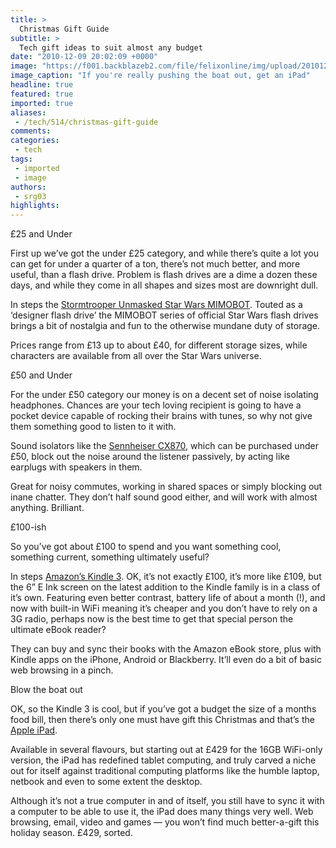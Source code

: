 ```yaml
---
title: >
  Christmas Gift Guide
subtitle: >
  Tech gift ideas to suit almost any budget
date: "2010-12-09 20:02:09 +0000"
image: "https://f001.backblazeb2.com/file/felixonline/img/upload/201012091957-ac1507-ipadipad.jpg"
image_caption: "If you're really pushing the boat out, get an iPad"
headline: true
featured: true
imported: true
aliases:
 - /tech/514/christmas-gift-guide
comments:
categories:
 - tech
tags:
 - imported
 - image
authors:
 - srg03
highlights:
---
```


£25 and Under

First up we’ve got the under £25 category, and while there’s quite a lot you can get for under a quarter of a ton, there’s not much better, and more useful, than a flash drive. Problem is flash drives are a dime a dozen these days, and while they come in all shapes and sizes most are downright dull.

In steps the [Stormtrooper Unmasked Star Wars MIMOBOT](http://www.mimoco.com/shop/star-wars/stormtrooper-unmasked.html). Touted as a ‘designer flash drive’ the MIMOBOT series of official Star Wars flash drives brings a bit of nostalgia and fun to the otherwise mundane duty of storage.

Prices range from £13 up to about £40, for different storage sizes, while characters are available from all over the Star Wars universe.

£50 and Under

For the under £50 category our money is on a decent set of noise isolating headphones. Chances are your tech loving recipient is going to have a pocket device capable of rocking their brains with tunes, so why not give them something good to listen to it with.

Sound isolators like the [Sennheiser CX870](http://www.sennheiser.co.uk/uk/home_en.nsf/root/private_headphones_classic-line_cxseries_502866), which can be purchased under £50, block out the noise around the listener passively, by acting like earplugs with speakers in them.

Great for noisy commutes, working in shared spaces or simply blocking out inane chatter. They don’t half sound good either, and will work with almost anything. Brilliant.

£100-ish

So you’ve got about £100 to spend and you want something cool, something current, something ultimately useful?

In steps [Amazon’s Kindle 3](http://www.amazon.co.uk/Kindle-Wireless-Reader-3G-Wifi-Graphite/dp/B002LVUWFE). OK, it’s not exactly £100, it’s more like £109, but the 6” E Ink screen on the latest addition to the Kindle family is in a class of it’s own. Featuring even better contrast, battery life of about a month (!), and now with built-in WiFi meaning it’s cheaper and you don’t have to rely on a 3G radio, perhaps now is the best time to get that special person the ultimate eBook reader?

They can buy and sync their books with the Amazon eBook store, plus with Kindle apps on the iPhone, Android or Blackberry. It’ll even do a bit of basic web browsing in a pinch.

Blow the boat out

OK, so the Kindle 3 is cool, but if you’ve got a budget the size of a months food bill, then there’s only one must have gift this Christmas and that’s the [Apple iPad](http://www.apple.com/ipad/).

Available in several flavours, but starting out at £429 for the 16GB WiFi-only version, the iPad has redefined tablet computing, and truly carved a niche out for itself against traditional computing platforms like the humble laptop, netbook and even to some extent the desktop.

Although it’s not a true computer in and of itself, you still have to sync it with a computer to be able to use it, the iPad does many things very well. Web browsing, email, video and games — you won’t find much better-a-gift this holiday season. £429, sorted.
